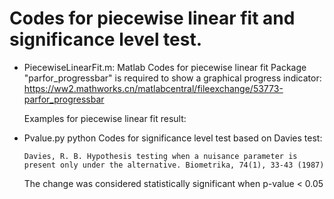 # Codes for piecewise linear fit and significance level test.

- PiecewiseLinearFit.m: Matlab Codes for piecewise linear fit
Package "parfor_progressbar" is required to show a graphical progress indicator: https://ww2.mathworks.cn/matlabcentral/fileexchange/53773-parfor_progressbar

  Examples for piecewise linear fit result:


- Pvalue.py python Codes for significance level test based on Davies test:
  <pre><code>Davies, R. B. Hypothesis testing when a nuisance parameter is present only under the alternative. Biometrika, 74(1), 33-43 (1987)</code></pre>
  The change was considered statistically significant when p-value < 0.05
  
